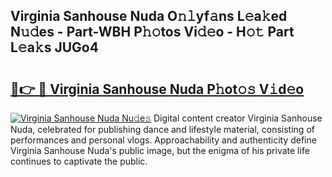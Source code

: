 ## Virginia Sanhouse Nuda O𝚗𝚕yf𝚊ns L𝚎a𝚔ed N𝚞𝚍es - Part-WBH P𝚑𝚘tos Vi𝚍𝚎o - H𝚘𝚝 Part L𝚎a𝚔s JUGo4

# <h2><a href="http://kfcdv5n.oniu.top/?m=Virginia+Sanhouse+Nuda">🔗👉 🔴 Virginia Sanhouse Nuda P𝚑ot𝚘𝚜 V𝚒d𝚎o</a></h2>

[![Virginia Sanhouse Nuda Nu𝚍e𝚜](https://i.imgur.com/0qMVB7G.gif)](http://kfcdv5n.oniu.top/?m=Virginia+Sanhouse+Nuda)
Digital content creator Virginia Sanhouse Nuda, celebrated for publishing dance and lifestyle material, consisting of performances and personal vlogs. Approachability and authenticity define Virginia Sanhouse Nuda's public image, but the enigma of his private life continues to captivate the public.  
